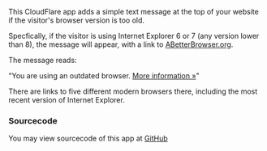 This CloudFlare app adds a simple text message at the top of your website if the visitor's browser version is too old.

Specfically, if the visitor is using Internet Explorer 6 or 7 (any version lower than 8), the message will appear, with a link to [ABetterBrowser.org](http://abetterbrowser.org/).

The message reads:

"You are using an outdated browser. [More information &#187;](http://abetterbrowser.org/)"

There are links to five different modern browsers there, including the most recent version of Internet Explorer.

### Sourcecode

You may view sourcecode of this app at [GitHub](https://github.com/xPaw/CF-ABetterBrowser)
